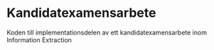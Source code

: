 # Kandidatexamensarbete
Koden till implementationsdelen av ett kandidatexamensarbete inom Information Extraction
